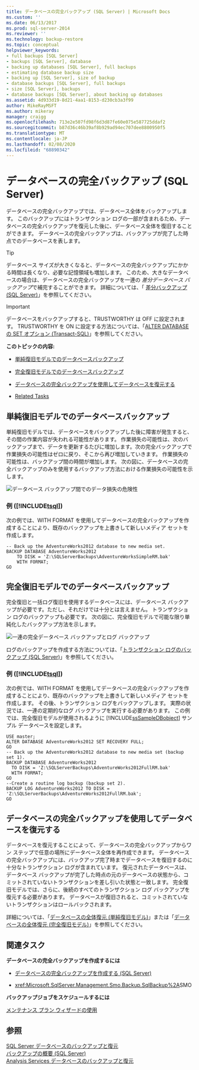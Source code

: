 ```yaml
---
title: データベースの完全バックアップ (SQL Server) | Microsoft Docs
ms.custom: ''
ms.date: 06/13/2017
ms.prod: sql-server-2014
ms.reviewer: ''
ms.technology: backup-restore
ms.topic: conceptual
helpviewer_keywords:
- full backups [SQL Server]
- backups [SQL Server], database
- backing up databases [SQL Server], full backups
- estimating database backup size
- backing up [SQL Server], size of backup
- database backups [SQL Server], full backups
- size [SQL Server], backups
- database backups [SQL Server], about backing up databases
ms.assetid: 4d933d19-8d21-4aa1-8153-d230cb3a3f99
author: MikeRayMSFT
ms.author: mikeray
manager: craigg
ms.openlocfilehash: 713e2e507fd98f6d3d87fe60e075e587725ddaf2
ms.sourcegitcommit: b87d36c46b39af8b929ad94ec707dee8800950f5
ms.translationtype: MT
ms.contentlocale: ja-JP
ms.lasthandoff: 02/08/2020
ms.locfileid: "68890342"
---
```

# <a name="full-database-backups-sql-server"></a>データベースの完全バックアップ (SQL Server)
  データベースの完全バックアップでは、データベース全体をバックアップします。 このバックアップにはトランザクション ログの一部が含まれるため、データベースの完全バックアップを復元した後に、データベース全体を復旧することができます。 データベースの完全バックアップは、バックアップが完了した時点でのデータベースを表します。  
  
> [!TIP]  
>  データベース サイズが大きくなると、データベースの完全バックアップにかかる時間は長くなり、必要な記憶領域も増加します。 このため、大きなデータベースの場合は、データベースの完全バックアップを一連の *差分データベース バックアップ*で補完することができます。 詳細については、「 [差分バックアップ &#40;SQL Server&#41;](differential-backups-sql-server.md)」を参照してください。  
  
> [!IMPORTANT]  
>  データベースをバックアップすると、TRUSTWORTHY は OFF に設定されます。 
  TRUSTWORTHY を ON に設定する方法については、「[ALTER DATABASE の SET オプション &#40;Transact-SQL&#41;](/sql/t-sql/statements/alter-database-transact-sql-set-options)」を参照してください。  
  
 **このトピックの内容:**  
  
-   [単純復旧モデルでのデータベースバックアップ](#DbBuRMs)  
  
-   [完全復旧モデルでのデータベースバックアップ](#DbBuRMf)  
  
-   [データベースの完全バックアップを使用してデータベースを復元する](#RestoreDbBu)  
  
-   [Related Tasks](#RelatedTasks)  
  
##  <a name="DbBuRMs"></a>単純復旧モデルでのデータベースバックアップ  
 単純復旧モデルでは、データベースをバックアップした後に障害が発生すると、その間の作業内容が失われる可能性があります。 作業損失の可能性は、次のバックアップまで、データを更新するたびに増加します。次の完全バックアップで作業損失の可能性はゼロに戻り、そこから再び増加していきます。 作業損失の可能性は、バックアップ間の時間が増加します。 次の図に、データベースの完全バックアップのみを使用するバックアップ方法における作業損失の可能性を示します。  
  
 ![データベース バックアップ間でのデータ損失の危険性](../../database-engine/media/bnr-rmsimple-1-fulldb-backups.gif "データベース バックアップ間でのデータ損失の危険性")  
  
### <a name="example--includetsqlincludestsql-mdmd"></a>例 ([!INCLUDE[tsql](../../../includes/tsql-md.md)])  
 次の例では、WITH FORMAT を使用してデータベースの完全バックアップを作成することにより、既存のバックアップを上書きして新しいメディア セットを作成します。  
  
```  
-- Back up the AdventureWorks2012 database to new media set.  
BACKUP DATABASE AdventureWorks2012  
    TO DISK = 'Z:\SQLServerBackups\AdventureWorksSimpleRM.bak'   
    WITH FORMAT;  
GO  
```  
  
##  <a name="DbBuRMf"></a>完全復旧モデルでのデータベースバックアップ  
 完全復旧と一括ログ復旧を使用するデータベースには、データベース バックアップが必要です。ただし、それだけでは十分とは言えません。 トランザクション ログのバックアップも必要です。 次の図に、完全復旧モデルで可能な限り単純化したバックアップ方法を示します。  
  
 ![一連の完全データベース バックアップとログ バックアップ](../../database-engine/media/bnr-rmfull-1-fulldb-log-backups.gif "一連の完全データベース バックアップとログ バックアップ")  
  
 ログのバックアップを作成する方法については、「[トランザクション ログのバックアップ &#40;SQL Server&#41;](transaction-log-backups-sql-server.md)」を参照してください。  
  
### <a name="example--includetsqlincludestsql-mdmd"></a>例 ([!INCLUDE[tsql](../../../includes/tsql-md.md)])  
 次の例では、WITH FORMAT を使用してデータベースの完全バックアップを作成することにより、既存のバックアップを上書きして新しいメディア セットを作成します。 その後、トランザクション ログをバックアップします。 実際の状況では、一連の定期的なログ バックアップを実行する必要があります。 この例では、完全復旧モデルが使用されるように [!INCLUDE[ssSampleDBobject](../../includes/sssampledbobject-md.md)] サンプル データベースを設定します。  
  
```  
USE master;  
ALTER DATABASE AdventureWorks2012 SET RECOVERY FULL;  
GO  
-- Back up the AdventureWorks2012 database to new media set (backup set 1).  
BACKUP DATABASE AdventureWorks2012  
  TO DISK = 'Z:\SQLServerBackups\AdventureWorks2012FullRM.bak'   
  WITH FORMAT;  
GO  
--Create a routine log backup (backup set 2).  
BACKUP LOG AdventureWorks2012 TO DISK = 'Z:\SQLServerBackups\AdventureWorks2012FullRM.bak';  
GO  
```  
  
##  <a name="RestoreDbBu"></a>データベースの完全バックアップを使用してデータベースを復元する  
 データベースを復元することによって、データベースの完全バックアップからワン ステップで任意の場所にデータベース全体を再作成できます。 データベースの完全バックアップには、バックアップ完了時までデータベースを復旧するのに十分なトランザクション ログが含まれています。 復元されたデータベースは、データベース バックアップが完了した時点の元のデータベースの状態から、コミットされていないトランザクションを差し引いた状態と一致します。 完全復旧モデルでは、さらに、後続のすべてのトランザクション ログ バックアップを復元する必要があります。 データベースが復旧されると、コミットされていないトランザクションはロールバックされます。  
  
 詳細については、「[データベースの全体復元 &#40;単純復旧モデル&#41;](complete-database-restores-simple-recovery-model.md)」または「[データベースの全体復元 &#40;完全復旧モデル&#41;](complete-database-restores-full-recovery-model.md)」を参照してください。  
  
##  <a name="RelatedTasks"></a> 関連タスク  
 **データベースの完全バックアップを作成するには**  
  
-   [データベースの完全バックアップを作成する &#40;SQL Server&#41;](create-a-full-database-backup-sql-server.md)  
  
-   <xref:Microsoft.SqlServer.Management.Smo.Backup.SqlBackup%2A>SMO  
  
 **バックアップジョブをスケジュールするには**  
  
 [メンテナンス プラン ウィザードの使用](../maintenance-plans/use-the-maintenance-plan-wizard.md)  
  
## <a name="see-also"></a>参照  
 [SQL Server データベースのバックアップと復元](back-up-and-restore-of-sql-server-databases.md)   
 [バックアップの概要 &#40;SQL Server&#41;](backup-overview-sql-server.md)   
 [Analysis Services データベースのバックアップと復元](https://docs.microsoft.com/analysis-services/multidimensional-models/backup-and-restore-of-analysis-services-databases)  
  
  
